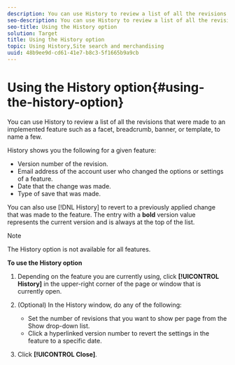 ```yaml
---
description: You can use History to review a list of all the revisions that were made to an implemented feature such as a facet, breadcrumb, banner, or template, to name a few.
seo-description: You can use History to review a list of all the revisions that were made to an implemented feature such as a facet, breadcrumb, banner, or template, to name a few.
seo-title: Using the History option
solution: Target
title: Using the History option
topic: Using History,Site search and merchandising
uuid: 48b9ee9d-cd61-41e7-b8c3-5f1665b9a9cb
---
```


# Using the History option{#using-the-history-option}

You can use History to review a list of all the revisions that were made to an implemented feature such as a facet, breadcrumb, banner, or template, to name a few.

History shows you the following for a given feature:

* Version number of the revision. 
* Email address of the account user who changed the options or settings of a feature. 
* Date that the change was made. 
* Type of save that was made.

You can also use [!DNL History] to revert to a previously applied change that was made to the feature. The entry with a **bold** version value represents the current version and is always at the top of the list.

>[!NOTE]
>
>The History option is not available for all features.

**To use the History option** 

1. Depending on the feature you are currently using, click **[!UICONTROL History]** in the upper-right corner of the page or window that is currently open.
1. (Optional) In the History window, do any of the following:

    * Set the number of revisions that you want to show per page from the Show drop-down list.
    * Click a hyperlinked version number to revert the settings in the feature to a specific date.

1. Click **[!UICONTROL Close]**.
